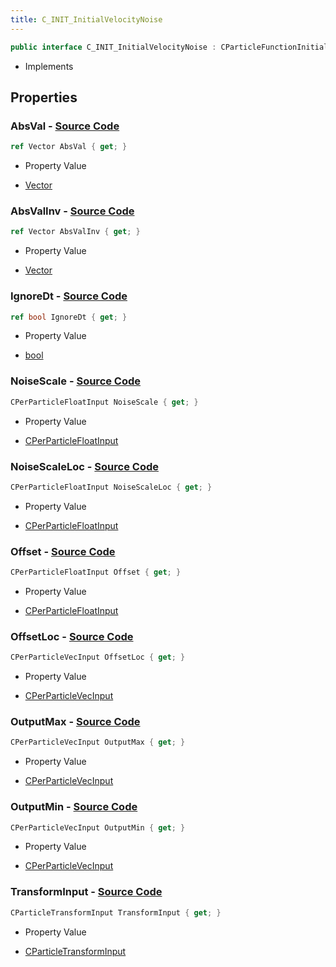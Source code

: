 ```yaml
---
title: C_INIT_InitialVelocityNoise
---
```


```csharp
public interface C_INIT_InitialVelocityNoise : CParticleFunctionInitializer, CParticleFunction, ISchemaClass<CParticleFunction>, ISchemaClass<CParticleFunctionInitializer>, ISchemaClass<C_INIT_InitialVelocityNoise>, ISchemaField, ISchemaClass, INativeHandle
```

- Implements

## Properties

### **AbsVal** - [Source Code](https://github.com/swiftly-solution/swiftlys2/blob/main/managed/src/SwiftlyS2.Generated/Schemas/Interfaces/C_INIT_InitialVelocityNoise.cs#L16)

```csharp
ref Vector AbsVal { get; }
```

- Property Value

- [Vector](/docs/api/shared/natives/vector)

### **AbsValInv** - [Source Code](https://github.com/swiftly-solution/swiftlys2/blob/main/managed/src/SwiftlyS2.Generated/Schemas/Interfaces/C_INIT_InitialVelocityNoise.cs#L18)

```csharp
ref Vector AbsValInv { get; }
```

- Property Value

- [Vector](/docs/api/shared/natives/vector)

### **IgnoreDt** - [Source Code](https://github.com/swiftly-solution/swiftlys2/blob/main/managed/src/SwiftlyS2.Generated/Schemas/Interfaces/C_INIT_InitialVelocityNoise.cs#L34)

```csharp
ref bool IgnoreDt { get; }
```

- Property Value

- [bool](https://learn.microsoft.com/dotnet/api/system.boolean)

### **NoiseScale** - [Source Code](https://github.com/swiftly-solution/swiftlys2/blob/main/managed/src/SwiftlyS2.Generated/Schemas/Interfaces/C_INIT_InitialVelocityNoise.cs#L28)

```csharp
CPerParticleFloatInput NoiseScale { get; }
```

- Property Value

- [CPerParticleFloatInput](/docs/api/shared/schemadefinitions/cperparticlefloatinput)

### **NoiseScaleLoc** - [Source Code](https://github.com/swiftly-solution/swiftlys2/blob/main/managed/src/SwiftlyS2.Generated/Schemas/Interfaces/C_INIT_InitialVelocityNoise.cs#L30)

```csharp
CPerParticleFloatInput NoiseScaleLoc { get; }
```

- Property Value

- [CPerParticleFloatInput](/docs/api/shared/schemadefinitions/cperparticlefloatinput)

### **Offset** - [Source Code](https://github.com/swiftly-solution/swiftlys2/blob/main/managed/src/SwiftlyS2.Generated/Schemas/Interfaces/C_INIT_InitialVelocityNoise.cs#L22)

```csharp
CPerParticleFloatInput Offset { get; }
```

- Property Value

- [CPerParticleFloatInput](/docs/api/shared/schemadefinitions/cperparticlefloatinput)

### **OffsetLoc** - [Source Code](https://github.com/swiftly-solution/swiftlys2/blob/main/managed/src/SwiftlyS2.Generated/Schemas/Interfaces/C_INIT_InitialVelocityNoise.cs#L20)

```csharp
CPerParticleVecInput OffsetLoc { get; }
```

- Property Value

- [CPerParticleVecInput](/docs/api/shared/schemadefinitions/cperparticlevecinput)

### **OutputMax** - [Source Code](https://github.com/swiftly-solution/swiftlys2/blob/main/managed/src/SwiftlyS2.Generated/Schemas/Interfaces/C_INIT_InitialVelocityNoise.cs#L26)

```csharp
CPerParticleVecInput OutputMax { get; }
```

- Property Value

- [CPerParticleVecInput](/docs/api/shared/schemadefinitions/cperparticlevecinput)

### **OutputMin** - [Source Code](https://github.com/swiftly-solution/swiftlys2/blob/main/managed/src/SwiftlyS2.Generated/Schemas/Interfaces/C_INIT_InitialVelocityNoise.cs#L24)

```csharp
CPerParticleVecInput OutputMin { get; }
```

- Property Value

- [CPerParticleVecInput](/docs/api/shared/schemadefinitions/cperparticlevecinput)

### **TransformInput** - [Source Code](https://github.com/swiftly-solution/swiftlys2/blob/main/managed/src/SwiftlyS2.Generated/Schemas/Interfaces/C_INIT_InitialVelocityNoise.cs#L32)

```csharp
CParticleTransformInput TransformInput { get; }
```

- Property Value

- [CParticleTransformInput](/docs/api/shared/schemadefinitions/cparticletransforminput)

